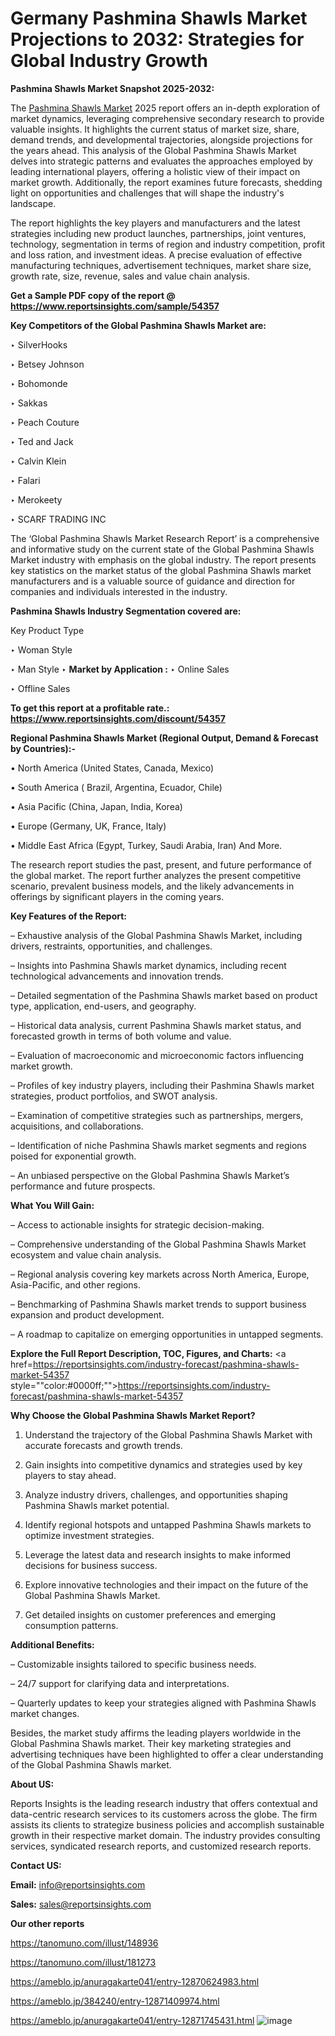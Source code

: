 # Germany Pashmina Shawls Market Projections to 2032: Strategies for Global Industry Growth

<strong>Pashmina Shawls Market Snapshot 2025-2032:</strong>

The <a href=https://www.reportsinsights.com/sample/54357>Pashmina Shawls Market</a> 2025 report offers an in-depth exploration of market dynamics, leveraging comprehensive secondary research to provide valuable insights. It highlights the current status of market size, share, demand trends, and developmental trajectories, alongside projections for the years ahead. This analysis of the Global Pashmina Shawls Market delves into strategic patterns and evaluates the approaches employed by leading international players, offering a holistic view of their impact on market growth. Additionally, the report examines future forecasts, shedding light on opportunities and challenges that will shape the industry's landscape.

The report highlights the key players and manufacturers and the latest strategies including new product launches, partnerships, joint ventures, technology, segmentation in terms of region and industry competition, profit and loss ration, and investment ideas. A precise evaluation of effective manufacturing techniques, advertisement techniques, market share size, growth rate, size, revenue, sales and value chain analysis.

<strong>Get a Sample PDF copy of the report @ <a href=https://www.reportsinsights.com/sample/54357 style=color:#0000ff;>https://www.reportsinsights.com/sample/54357</a></strong>

<strong>Key Competitors of the Global Pashmina Shawls Market are:</strong>

‣ SilverHooks

‣ Betsey Johnson

‣ Bohomonde

‣ Sakkas

‣ Peach Couture

‣ Ted and Jack

‣ Calvin Klein

‣ Falari

‣ Merokeety

‣ SCARF TRADING INC

The ‘Global Pashmina Shawls Market Research Report’ is a comprehensive and informative study on the current state of the Global Pashmina Shawls Market industry with emphasis on the global industry. The report presents key statistics on the market status of the global Pashmina Shawls market manufacturers and is a valuable source of guidance and direction for companies and individuals interested in the industry.

<strong>Pashmina Shawls Industry Segmentation covered are:</strong>

Key Product Type

‣ Woman Style

‣ Man Style
‣ 
<strong>Market by Application :</strong>
‣ Online Sales

‣ Offline Sales

<strong>To get this report at a profitable rate.: <a href=https://www.reportsinsights.com/discount/54357 style=color:#0000ff;>https://www.reportsinsights.com/discount/54357</a></strong>

<strong>Regional Pashmina Shawls Market (Regional Output, Demand &amp; Forecast by Countries):-</strong>

• North America (United States, Canada, Mexico)

• South America ( Brazil, Argentina, Ecuador, Chile)

• Asia Pacific (China, Japan, India, Korea)

• Europe (Germany, UK, France, Italy)

• Middle East Africa (Egypt, Turkey, Saudi Arabia, Iran) And More.

The research report studies the past, present, and future performance of the global market. The report further analyzes the present competitive scenario, prevalent business models, and the likely advancements in offerings by significant players in the coming years.

<strong>Key Features of the Report:</strong>

– Exhaustive analysis of the Global Pashmina Shawls Market, including drivers, restraints, opportunities, and challenges.

– Insights into Pashmina Shawls market dynamics, including recent technological advancements and innovation trends.

– Detailed segmentation of the Pashmina Shawls market based on product type, application, end-users, and geography.

– Historical data analysis, current Pashmina Shawls market status, and forecasted growth in terms of both volume and value.

– Evaluation of macroeconomic and microeconomic factors influencing market growth.

– Profiles of key industry players, including their Pashmina Shawls market strategies, product portfolios, and SWOT analysis.

– Examination of competitive strategies such as partnerships, mergers, acquisitions, and collaborations.

– Identification of niche Pashmina Shawls market segments and regions poised for exponential growth.

– An unbiased perspective on the Global Pashmina Shawls Market’s performance and future prospects.

<strong>What You Will Gain:</strong>

– Access to actionable insights for strategic decision-making.

– Comprehensive understanding of the Global Pashmina Shawls Market ecosystem and value chain analysis.

– Regional analysis covering key markets across North America, Europe, Asia-Pacific, and other regions.

– Benchmarking of Pashmina Shawls market trends to support business expansion and product development.

– A roadmap to capitalize on emerging opportunities in untapped segments.

<strong>Explore the Full Report Description, TOC, Figures, and Charts:</strong>
<a href=https://reportsinsights.com/industry-forecast/pashmina-shawls-market-54357 style=""color:#0000ff;"">https://reportsinsights.com/industry-forecast/pashmina-shawls-market-54357</a>

<strong>Why Choose the Global Pashmina Shawls Market Report?</strong>

1. Understand the trajectory of the Global Pashmina Shawls Market with accurate forecasts and growth trends.

2. Gain insights into competitive dynamics and strategies used by key players to stay ahead.

3. Analyze industry drivers, challenges, and opportunities shaping Pashmina Shawls market potential.

4. Identify regional hotspots and untapped Pashmina Shawls markets to optimize investment strategies.

5. Leverage the latest data and research insights to make informed decisions for business success.

6. Explore innovative technologies and their impact on the future of the Global Pashmina Shawls Market.

7. Get detailed insights on customer preferences and emerging consumption patterns.

<strong>Additional Benefits:</strong>

– Customizable insights tailored to specific business needs.

– 24/7 support for clarifying data and interpretations.

– Quarterly updates to keep your strategies aligned with Pashmina Shawls market changes.

Besides, the market study affirms the leading players worldwide in the Global Pashmina Shawls market. Their key marketing strategies and advertising techniques have been highlighted to offer a clear understanding of the Global Pashmina Shawls market.

<strong><strong>About US</strong>:</strong>

Reports Insights is the leading research industry that offers contextual and data-centric research services to its customers across the globe. The firm assists its clients to strategize business policies and accomplish sustainable growth in their respective market domain. The industry provides consulting services, syndicated research reports, and customized research reports.

<strong>Contact US:</strong>

<p class=><b>Email:</b> <a href=mailto:info@reportsinsights.com>info@reportsinsights.com</a></p>
<p class=><b>Sales:</b> <a href=mailto:sales@reportsinsights.com>sales@reportsinsights.com</a></p>

<strong>Our other reports</strong>

<a href=https://tanomuno.com/illust/148936>https://tanomuno.com/illust/148936</a>

<a href=https://tanomuno.com/illust/181273>https://tanomuno.com/illust/181273</a>

<a href=https://ameblo.jp/anuragakarte041/entry-12870624983.html>https://ameblo.jp/anuragakarte041/entry-12870624983.html</a>

<a href=https://ameblo.jp/384240/entry-12871409974.html>https://ameblo.jp/384240/entry-12871409974.html</a>

<a href=https://ameblo.jp/anuragakarte041/entry-12871745431.html>https://ameblo.jp/anuragakarte041/entry-12871745431.html</a>
![image](https://github.com/user-attachments/assets/11ce56aa-2717-458d-b12f-f418f538474c)
